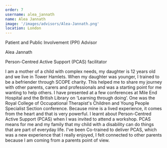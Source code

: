 ```yaml
---
order: 7
username: alea_jannath
name: Alea Jannath
image: '/images/advisors/Alea-Jannath.png'
location: London
---
```


Patient and Public Involvement (PPI) Advisor

Alea Jannath

Person-Centred Active Support (PCAS) facilitator

I am a mother of a child with complex needs, my daughter is 12 years old and we live in Tower Hamlets. When my daughter was younger, I trained to be a befriender through SCOPE charity. This helped me to share my journey with other parents, carers and professionals and was a starting point for me wanting to help others. I have presented at a few conferences at Mile End Hospital and the British Library on ‘Learning through doing’. One was the Royal College of Occupational Therapist's Children and Young People Specialist Section conference.  Because mine is a lived experience, it comes from the heart and that is very powerful. I learnt about Person-Centred Active Support (PCAS) when I was invited to attend a workshop. PCAS means for me and my family that my child with a disability can do things that are part of everyday life. I've been Co-trained to deliver PCAS, which was a new experience that I really enjoyed, I felt connected to other parents because I am coming from a parents point of view. 
